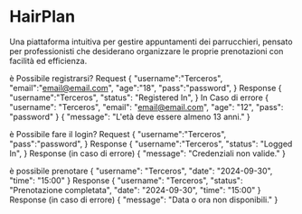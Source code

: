 # HairPlan
Una piattaforma intuitiva per gestire appuntamenti dei parrucchieri, pensato per professionisti che desiderano organizzare le proprie prenotazioni con facilità ed efficienza.

è Possibile registrarsi?
Request
{
  "username":"Terceros",
  "email":"email@email.com",
  "age":"18",
  "pass":"password",
}
Response
{
  "username":"Terceros",
  "status": "Registered In",
}
In Caso di errore
{
  "username": "Terceros",
  "email": "email@email.com",
  "age": "12",
  "pass": "password"
}
{
  "message": "L'età deve essere almeno 13 anni."
}

è Possibile fare il login?
Request
{
  "username":"Terceros",
  "pass":"password",
}
Response
{
  "username":"Terceros",
  "status": "Logged In",
}
Response (in caso di errore)
{
  "message": "Credenziali non valide."
}

è possibile prenotare
{
  "username": "Terceros",
  "date": "2024-09-30",
  "time": "15:00"
}
Response 
{
  "username": "Terceros",
  "status": "Prenotazione completata",
  "date": "2024-09-30",
  "time": "15:00"
}
Response (in caso di errore)
{
  "message": "Data o ora non disponibili."
}



